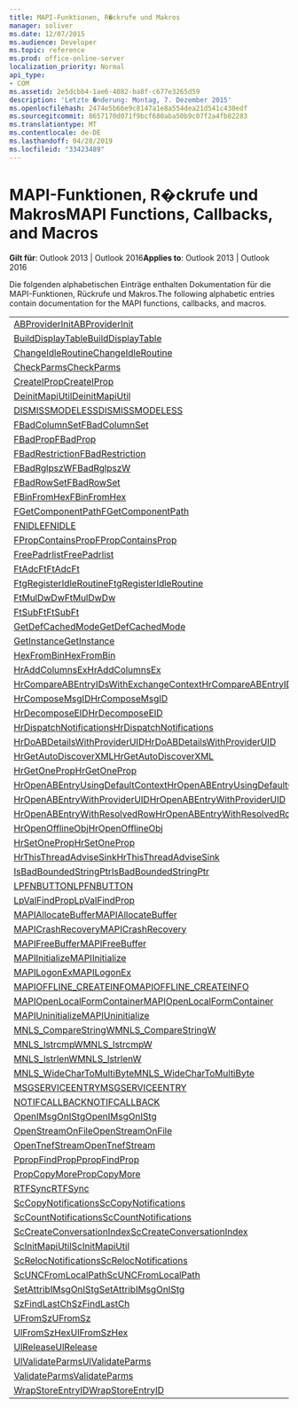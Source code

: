 ```yaml
---
title: MAPI-Funktionen, R�ckrufe und Makros
manager: soliver
ms.date: 12/07/2015
ms.audience: Developer
ms.topic: reference
ms.prod: office-online-server
localization_priority: Normal
api_type:
- COM
ms.assetid: 2e5dcbb4-1ae6-4082-ba8f-c677e3265d59
description: 'Letzte �nderung: Montag, 7. Dezember 2015'
ms.openlocfilehash: 2474e5b66e9c8147a1e8a554dea21d541c430edf
ms.sourcegitcommit: 8657170d071f9bcf680aba50b9c07f2a4fb82283
ms.translationtype: MT
ms.contentlocale: de-DE
ms.lasthandoff: 04/28/2019
ms.locfileid: "33423489"
---
```

# <a name="mapi-functions-callbacks-and-macros"></a><span data-ttu-id="320e4-103">MAPI-Funktionen, R�ckrufe und Makros</span><span class="sxs-lookup"><span data-stu-id="320e4-103">MAPI Functions, Callbacks, and Macros</span></span>

 
  
<span data-ttu-id="320e4-104">**Gilt für**: Outlook 2013 | Outlook 2016</span><span class="sxs-lookup"><span data-stu-id="320e4-104">**Applies to**: Outlook 2013 | Outlook 2016</span></span> 
  
<span data-ttu-id="320e4-105">Die folgenden alphabetischen Einträge enthalten Dokumentation für die MAPI-Funktionen, Rückrufe und Makros.</span><span class="sxs-lookup"><span data-stu-id="320e4-105">The following alphabetic entries contain documentation for the MAPI functions, callbacks, and macros.</span></span> 
  
|||
|:-----|:-----|
|[<span data-ttu-id="320e4-106">ABProviderInit</span><span class="sxs-lookup"><span data-stu-id="320e4-106">ABProviderInit</span></span>](abproviderinit.md) <br/> |[<span data-ttu-id="320e4-107">ACCELERATEABSDI</span><span class="sxs-lookup"><span data-stu-id="320e4-107">ACCELERATEABSDI</span></span>](accelerateabsdi.md) <br/> |
|[<span data-ttu-id="320e4-108">BuildDisplayTable</span><span class="sxs-lookup"><span data-stu-id="320e4-108">BuildDisplayTable</span></span>](builddisplaytable.md) <br/> |[<span data-ttu-id="320e4-109">CALLERRELEASE</span><span class="sxs-lookup"><span data-stu-id="320e4-109">CALLERRELEASE</span></span>](callerrelease.md) <br/> |
|[<span data-ttu-id="320e4-110">ChangeIdleRoutine</span><span class="sxs-lookup"><span data-stu-id="320e4-110">ChangeIdleRoutine</span></span>](changeidleroutine.md) <br/> |[<span data-ttu-id="320e4-111">CheckParameters</span><span class="sxs-lookup"><span data-stu-id="320e4-111">CheckParameters</span></span>](checkparms.md) <br/> |
|[<span data-ttu-id="320e4-112">CheckParms</span><span class="sxs-lookup"><span data-stu-id="320e4-112">CheckParms</span></span>](checkparms.md) <br/> |[<span data-ttu-id="320e4-113">CloseIMsgSession</span><span class="sxs-lookup"><span data-stu-id="320e4-113">CloseIMsgSession</span></span>](closeimsgsession.md) <br/> |
|[<span data-ttu-id="320e4-114">CreateIProp</span><span class="sxs-lookup"><span data-stu-id="320e4-114">CreateIProp</span></span>](createiprop.md) <br/> |[<span data-ttu-id="320e4-115">CreateTable</span><span class="sxs-lookup"><span data-stu-id="320e4-115">CreateTable</span></span>](createtable.md) <br/> |
|[<span data-ttu-id="320e4-116">DeinitMapiUtil</span><span class="sxs-lookup"><span data-stu-id="320e4-116">DeinitMapiUtil</span></span>](deinitmapiutil.md) <br/> |[<span data-ttu-id="320e4-117">DeregisterIdleRoutine</span><span class="sxs-lookup"><span data-stu-id="320e4-117">DeregisterIdleRoutine</span></span>](deregisteridleroutine.md) <br/> |
|[<span data-ttu-id="320e4-118">DISMISSMODELESS</span><span class="sxs-lookup"><span data-stu-id="320e4-118">DISMISSMODELESS</span></span>](dismissmodeless.md) <br/> |[<span data-ttu-id="320e4-119">EnableIdleRoutine</span><span class="sxs-lookup"><span data-stu-id="320e4-119">EnableIdleRoutine</span></span>](enableidleroutine.md) <br/> |
|[<span data-ttu-id="320e4-120">FBadColumnSet</span><span class="sxs-lookup"><span data-stu-id="320e4-120">FBadColumnSet</span></span>](fbadcolumnset.md) <br/> |[<span data-ttu-id="320e4-121">FBadEntryList</span><span class="sxs-lookup"><span data-stu-id="320e4-121">FBadEntryList</span></span>](fbadentrylist.md) <br/> |
|[<span data-ttu-id="320e4-122">FBadProp</span><span class="sxs-lookup"><span data-stu-id="320e4-122">FBadProp</span></span>](fbadprop.md) <br/> |[<span data-ttu-id="320e4-123">FBadPropTag</span><span class="sxs-lookup"><span data-stu-id="320e4-123">FBadPropTag</span></span>](fbadproptag.md) <br/> |
|[<span data-ttu-id="320e4-124">FBadRestriction</span><span class="sxs-lookup"><span data-stu-id="320e4-124">FBadRestriction</span></span>](fbadrestriction.md) <br/> |[<span data-ttu-id="320e4-125">FBadRglpNameID</span><span class="sxs-lookup"><span data-stu-id="320e4-125">FBadRglpNameID</span></span>](fbadrglpnameid.md) <br/> |
|[<span data-ttu-id="320e4-126">FBadRglpszW</span><span class="sxs-lookup"><span data-stu-id="320e4-126">FBadRglpszW</span></span>](fbadrglpszw.md) <br/> |[<span data-ttu-id="320e4-127">FBadRow</span><span class="sxs-lookup"><span data-stu-id="320e4-127">FBadRow</span></span>](fbadrow.md) <br/> |
|[<span data-ttu-id="320e4-128">FBadRowSet</span><span class="sxs-lookup"><span data-stu-id="320e4-128">FBadRowSet</span></span>](fbadrowset.md) <br/> |[<span data-ttu-id="320e4-129">FBadSortOrderSet</span><span class="sxs-lookup"><span data-stu-id="320e4-129">FBadSortOrderSet</span></span>](fbadsortorderset.md) <br/> |
|[<span data-ttu-id="320e4-130">FBinFromHex</span><span class="sxs-lookup"><span data-stu-id="320e4-130">FBinFromHex</span></span>](fbinfromhex.md) <br/> |[<span data-ttu-id="320e4-131">FEqualNames</span><span class="sxs-lookup"><span data-stu-id="320e4-131">FEqualNames</span></span>](fequalnames.md) <br/> |
|[<span data-ttu-id="320e4-132">FGetComponentPath</span><span class="sxs-lookup"><span data-stu-id="320e4-132">FGetComponentPath</span></span>](fgetcomponentpath.md) <br/> |[<span data-ttu-id="320e4-133">FixMAPI</span><span class="sxs-lookup"><span data-stu-id="320e4-133">FixMAPI</span></span>](fixmapi.md) <br/> |
|[<span data-ttu-id="320e4-134">FNIDLE</span><span class="sxs-lookup"><span data-stu-id="320e4-134">FNIDLE</span></span>](fnidle.md) <br/> |[<span data-ttu-id="320e4-135">FPropCompareProp</span><span class="sxs-lookup"><span data-stu-id="320e4-135">FPropCompareProp</span></span>](fpropcompareprop.md) <br/> |
|[<span data-ttu-id="320e4-136">FPropContainsProp</span><span class="sxs-lookup"><span data-stu-id="320e4-136">FPropContainsProp</span></span>](fpropcontainsprop.md) <br/> |[<span data-ttu-id="320e4-137">FPropExists</span><span class="sxs-lookup"><span data-stu-id="320e4-137">FPropExists</span></span>](fpropexists.md) <br/> |
|[<span data-ttu-id="320e4-138">FreePadrlist</span><span class="sxs-lookup"><span data-stu-id="320e4-138">FreePadrlist</span></span>](freepadrlist.md) <br/> |[<span data-ttu-id="320e4-139">FreeProws</span><span class="sxs-lookup"><span data-stu-id="320e4-139">FreeProws</span></span>](freeprows.md) <br/> |
|[<span data-ttu-id="320e4-140">FtAdcFt</span><span class="sxs-lookup"><span data-stu-id="320e4-140">FtAdcFt</span></span>](ftadcft.md) <br/> |[<span data-ttu-id="320e4-141">FtAddFt</span><span class="sxs-lookup"><span data-stu-id="320e4-141">FtAddFt</span></span>](ftaddft.md) <br/> |
|[<span data-ttu-id="320e4-142">FtgRegisterIdleRoutine</span><span class="sxs-lookup"><span data-stu-id="320e4-142">FtgRegisterIdleRoutine</span></span>](ftgregisteridleroutine.md) <br/> |[<span data-ttu-id="320e4-143">FtMulDw</span><span class="sxs-lookup"><span data-stu-id="320e4-143">FtMulDw</span></span>](ftmuldw.md) <br/> |
|[<span data-ttu-id="320e4-144">FtMulDwDw</span><span class="sxs-lookup"><span data-stu-id="320e4-144">FtMulDwDw</span></span>](ftmuldwdw.md) <br/> |[<span data-ttu-id="320e4-145">FtNegFt</span><span class="sxs-lookup"><span data-stu-id="320e4-145">FtNegFt</span></span>](ftnegft.md) <br/> |
|[<span data-ttu-id="320e4-146">FtSubFt</span><span class="sxs-lookup"><span data-stu-id="320e4-146">FtSubFt</span></span>](ftsubft.md) <br/> |[<span data-ttu-id="320e4-147">GetAttribIMsgOnIStg</span><span class="sxs-lookup"><span data-stu-id="320e4-147">GetAttribIMsgOnIStg</span></span>](getattribimsgonistg.md) <br/> |
|[<span data-ttu-id="320e4-148">GetDefCachedMode</span><span class="sxs-lookup"><span data-stu-id="320e4-148">GetDefCachedMode</span></span>](getdefcachedmode.md) <br/> |[<span data-ttu-id="320e4-149">GetDefCachedModeDownloadPubFoldFavs</span><span class="sxs-lookup"><span data-stu-id="320e4-149">GetDefCachedModeDownloadPubFoldFavs</span></span>](getdefcachedmodedownloadpubfoldfavs.md) <br/> |
|[<span data-ttu-id="320e4-150">GetInstance</span><span class="sxs-lookup"><span data-stu-id="320e4-150">GetInstance</span></span>](getinstance.md) <br/> |[<span data-ttu-id="320e4-151">GetTnefStreamCodepage</span><span class="sxs-lookup"><span data-stu-id="320e4-151">GetTnefStreamCodepage</span></span>](gettnefstreamcodepage.md) <br/> |
|[<span data-ttu-id="320e4-152">HexFromBin</span><span class="sxs-lookup"><span data-stu-id="320e4-152">HexFromBin</span></span>](hexfrombin.md) <br/> |[<span data-ttu-id="320e4-153">HrAddColumns</span><span class="sxs-lookup"><span data-stu-id="320e4-153">HrAddColumns</span></span>](hraddcolumns.md) <br/> |
|[<span data-ttu-id="320e4-154">HrAddColumnsEx</span><span class="sxs-lookup"><span data-stu-id="320e4-154">HrAddColumnsEx</span></span>](hraddcolumnsex.md) <br/> |[<span data-ttu-id="320e4-155">HrAllocAdviseSink</span><span class="sxs-lookup"><span data-stu-id="320e4-155">HrAllocAdviseSink</span></span>](hrallocadvisesink.md) <br/> |
|[<span data-ttu-id="320e4-156">HrCompareABEntryIDsWithExchangeContext</span><span class="sxs-lookup"><span data-stu-id="320e4-156">HrCompareABEntryIDsWithExchangeContext</span></span>](hrcompareabentryidswithexchangecontext.md) <br/> |[<span data-ttu-id="320e4-157">HrComposeEID</span><span class="sxs-lookup"><span data-stu-id="320e4-157">HrComposeEID</span></span>](hrcomposeeid.md) <br/> |
|[<span data-ttu-id="320e4-158">HrComposeMsgID</span><span class="sxs-lookup"><span data-stu-id="320e4-158">HrComposeMsgID</span></span>](hrcomposemsgid.md) <br/> |[<span data-ttu-id="320e4-159">HrCreateOfflineObj</span><span class="sxs-lookup"><span data-stu-id="320e4-159">HrCreateOfflineObj</span></span>](hrcreateofflineobj.md) <br/> |
|[<span data-ttu-id="320e4-160">HrDecomposeEID</span><span class="sxs-lookup"><span data-stu-id="320e4-160">HrDecomposeEID</span></span>](hrdecomposeeid.md) <br/> |[<span data-ttu-id="320e4-161">HrDecomposeMsgID</span><span class="sxs-lookup"><span data-stu-id="320e4-161">HrDecomposeMsgID</span></span>](hrdecomposemsgid.md) <br/> |
|[<span data-ttu-id="320e4-162">HrDispatchNotifications</span><span class="sxs-lookup"><span data-stu-id="320e4-162">HrDispatchNotifications</span></span>](hrdispatchnotifications.md) <br/> |[<span data-ttu-id="320e4-163">HrDoABDetailsWithExchangeContext</span><span class="sxs-lookup"><span data-stu-id="320e4-163">HrDoABDetailsWithExchangeContext</span></span>](hrdoabdetailswithexchangecontext.md) <br/> |
|[<span data-ttu-id="320e4-164">HrDoABDetailsWithProviderUID</span><span class="sxs-lookup"><span data-stu-id="320e4-164">HrDoABDetailsWithProviderUID</span></span>](hrdoabdetailswithprovideruid.md) <br/> |[<span data-ttu-id="320e4-165">HrEntryIDFromSz</span><span class="sxs-lookup"><span data-stu-id="320e4-165">HrEntryIDFromSz</span></span>](hrentryidfromsz.md) <br/> |
|[<span data-ttu-id="320e4-166">HrGetAutoDiscoverXML</span><span class="sxs-lookup"><span data-stu-id="320e4-166">HrGetAutoDiscoverXML</span></span>](hrgetautodiscoverxml.md) <br/> |[<span data-ttu-id="320e4-167">HrGetGALFromEmsmdbUID</span><span class="sxs-lookup"><span data-stu-id="320e4-167">HrGetGALFromEmsmdbUID</span></span>](hrgetgalfromemsmdbuid.md) <br/> |
|[<span data-ttu-id="320e4-168">HrGetOneProp</span><span class="sxs-lookup"><span data-stu-id="320e4-168">HrGetOneProp</span></span>](hrgetoneprop.md) <br/> |[<span data-ttu-id="320e4-169">HrIStorageFromStream</span><span class="sxs-lookup"><span data-stu-id="320e4-169">HrIStorageFromStream</span></span>](hristoragefromstream.md) <br/> |
|[<span data-ttu-id="320e4-170">HrOpenABEntryUsingDefaultContext</span><span class="sxs-lookup"><span data-stu-id="320e4-170">HrOpenABEntryUsingDefaultContext</span></span>](hropenabentryusingdefaultcontext.md) <br/> |[<span data-ttu-id="320e4-171">HrOpenABEntryWithExchangeContext</span><span class="sxs-lookup"><span data-stu-id="320e4-171">HrOpenABEntryWithExchangeContext</span></span>](hropenabentrywithexchangecontext.md) <br/> |
|[<span data-ttu-id="320e4-172">HrOpenABEntryWithProviderUID</span><span class="sxs-lookup"><span data-stu-id="320e4-172">HrOpenABEntryWithProviderUID</span></span>](hropenabentrywithprovideruid.md) <br/> |[<span data-ttu-id="320e4-173">HrOpenABEntryWithProviderUIDSupport</span><span class="sxs-lookup"><span data-stu-id="320e4-173">HrOpenABEntryWithProviderUIDSupport</span></span>](hropenabentrywithprovideruidsupport.md) <br/> |
|[<span data-ttu-id="320e4-174">HrOpenABEntryWithResolvedRow</span><span class="sxs-lookup"><span data-stu-id="320e4-174">HrOpenABEntryWithResolvedRow</span></span>](hropenabentrywithresolvedrow.md) <br/> |[<span data-ttu-id="320e4-175">HrOpenABEntryWithSupport</span><span class="sxs-lookup"><span data-stu-id="320e4-175">HrOpenABEntryWithSupport</span></span>](hropenabentrywithsupport.md) <br/> |
|[<span data-ttu-id="320e4-176">HrOpenOfflineObj</span><span class="sxs-lookup"><span data-stu-id="320e4-176">HrOpenOfflineObj</span></span>](hropenofflineobj.md) <br/> |[<span data-ttu-id="320e4-177">HrQueryAllRows</span><span class="sxs-lookup"><span data-stu-id="320e4-177">HrQueryAllRows</span></span>](hrqueryallrows.md) <br/> |
|[<span data-ttu-id="320e4-178">HrSetOneProp</span><span class="sxs-lookup"><span data-stu-id="320e4-178">HrSetOneProp</span></span>](hrsetoneprop.md) <br/> |[<span data-ttu-id="320e4-179">HrSzFromEntryID</span><span class="sxs-lookup"><span data-stu-id="320e4-179">HrSzFromEntryID</span></span>](hrszfromentryid.md) <br/> |
|[<span data-ttu-id="320e4-180">HrThisThreadAdviseSink</span><span class="sxs-lookup"><span data-stu-id="320e4-180">HrThisThreadAdviseSink</span></span>](hrthisthreadadvisesink.md) <br/> |[<span data-ttu-id="320e4-181">HrValidateIPMSubtree</span><span class="sxs-lookup"><span data-stu-id="320e4-181">HrValidateIPMSubtree</span></span>](hrvalidateipmsubtree.md) <br/> |
|[<span data-ttu-id="320e4-182">IsBadBoundedStringPtr</span><span class="sxs-lookup"><span data-stu-id="320e4-182">IsBadBoundedStringPtr</span></span>](isbadboundedstringptr.md) <br/> |[<span data-ttu-id="320e4-183">LAUNCHWIZARDENTRY</span><span class="sxs-lookup"><span data-stu-id="320e4-183">LAUNCHWIZARDENTRY</span></span>](launchwizardentry.md) <br/> |
|[<span data-ttu-id="320e4-184">LPFNBUTTON</span><span class="sxs-lookup"><span data-stu-id="320e4-184">LPFNBUTTON</span></span>](lpfnbutton.md) <br/> |[<span data-ttu-id="320e4-185">LPropCompareProp</span><span class="sxs-lookup"><span data-stu-id="320e4-185">LPropCompareProp</span></span>](lpropcompareprop.md) <br/> |
|[<span data-ttu-id="320e4-186">LpValFindProp</span><span class="sxs-lookup"><span data-stu-id="320e4-186">LpValFindProp</span></span>](lpvalfindprop.md) <br/> |[<span data-ttu-id="320e4-187">MAPIAdminProfiles</span><span class="sxs-lookup"><span data-stu-id="320e4-187">MAPIAdminProfiles</span></span>](mapiadminprofiles.md) <br/> |
|[<span data-ttu-id="320e4-188">MAPIAllocateBuffer</span><span class="sxs-lookup"><span data-stu-id="320e4-188">MAPIAllocateBuffer</span></span>](mapiallocatebuffer.md) <br/> |[<span data-ttu-id="320e4-189">MAPIAllocateMore</span><span class="sxs-lookup"><span data-stu-id="320e4-189">MAPIAllocateMore</span></span>](mapiallocatemore.md) <br/> |
|[<span data-ttu-id="320e4-190">MAPICrashRecovery</span><span class="sxs-lookup"><span data-stu-id="320e4-190">MAPICrashRecovery</span></span>](mapicrashrecovery.md) <br/> |[<span data-ttu-id="320e4-191">MAPIDeInitIdle</span><span class="sxs-lookup"><span data-stu-id="320e4-191">MAPIDeInitIdle</span></span>](mapideinitidle.md) <br/> |
|[<span data-ttu-id="320e4-192">MAPIFreeBuffer</span><span class="sxs-lookup"><span data-stu-id="320e4-192">MAPIFreeBuffer</span></span>](mapifreebuffer.md) <br/> |[<span data-ttu-id="320e4-193">MAPIGetDefaultMalloc</span><span class="sxs-lookup"><span data-stu-id="320e4-193">MAPIGetDefaultMalloc</span></span>](mapigetdefaultmalloc.md) <br/> |
|[<span data-ttu-id="320e4-194">MAPIInitialize</span><span class="sxs-lookup"><span data-stu-id="320e4-194">MAPIInitialize</span></span>](mapiinitialize.md) <br/> |[<span data-ttu-id="320e4-195">MAPIInitIdle</span><span class="sxs-lookup"><span data-stu-id="320e4-195">MAPIInitIdle</span></span>](mapiinitidle.md) <br/> |
|[<span data-ttu-id="320e4-196">MAPILogonEx</span><span class="sxs-lookup"><span data-stu-id="320e4-196">MAPILogonEx</span></span>](mapilogonex.md) <br/> |[<span data-ttu-id="320e4-197">MAPIOFFLINE_AGGREGATEINFO</span><span class="sxs-lookup"><span data-stu-id="320e4-197">MAPIOFFLINE_AGGREGATEINFO</span></span>](mapioffline_aggregateinfo.md) <br/> |
|[<span data-ttu-id="320e4-198">MAPIOFFLINE_CREATEINFO</span><span class="sxs-lookup"><span data-stu-id="320e4-198">MAPIOFFLINE_CREATEINFO</span></span>](mapioffline_createinfo.md) <br/> |[<span data-ttu-id="320e4-199">MAPIOpenFormMgr</span><span class="sxs-lookup"><span data-stu-id="320e4-199">MAPIOpenFormMgr</span></span>](mapiopenformmgr.md) <br/> |
|[<span data-ttu-id="320e4-200">MAPIOpenLocalFormContainer</span><span class="sxs-lookup"><span data-stu-id="320e4-200">MAPIOpenLocalFormContainer</span></span>](mapiopenlocalformcontainer.md) <br/> |[<span data-ttu-id="320e4-201">MAPIReallocateBuffer</span><span class="sxs-lookup"><span data-stu-id="320e4-201">MAPIReallocateBuffer</span></span>](mapireallocatebuffer.md) <br/> |
|[<span data-ttu-id="320e4-202">MAPIUninitialize</span><span class="sxs-lookup"><span data-stu-id="320e4-202">MAPIUninitialize</span></span>](mapiuninitialize.md) <br/> |[<span data-ttu-id="320e4-203">MapStorageSCode</span><span class="sxs-lookup"><span data-stu-id="320e4-203">MapStorageSCode</span></span>](mapstoragescode.md) <br/> |
|[<span data-ttu-id="320e4-204">MNLS_CompareStringW</span><span class="sxs-lookup"><span data-stu-id="320e4-204">MNLS_CompareStringW</span></span>](mnls_comparestringw.md) <br/> |[<span data-ttu-id="320e4-205">MNLS_IsBadStringPtrW</span><span class="sxs-lookup"><span data-stu-id="320e4-205">MNLS_IsBadStringPtrW</span></span>](mnls_isbadstringptrw.md) <br/> |
|[<span data-ttu-id="320e4-206">MNLS_lstrcmpW</span><span class="sxs-lookup"><span data-stu-id="320e4-206">MNLS_lstrcmpW</span></span>](mnls_lstrcmpw.md) <br/> |[<span data-ttu-id="320e4-207">MNLS_lstrcpyW</span><span class="sxs-lookup"><span data-stu-id="320e4-207">MNLS_lstrcpyW</span></span>](mnls_lstrcpyw.md) <br/> |
|[<span data-ttu-id="320e4-208">MNLS_lstrlenW</span><span class="sxs-lookup"><span data-stu-id="320e4-208">MNLS_lstrlenW</span></span>](mnls_lstrlenw.md) <br/> |[<span data-ttu-id="320e4-209">MNLS_MultiByteToWideChar</span><span class="sxs-lookup"><span data-stu-id="320e4-209">MNLS_MultiByteToWideChar</span></span>](mnls_multibytetowidechar.md) <br/> |
|[<span data-ttu-id="320e4-210">MNLS_WideCharToMultiByte</span><span class="sxs-lookup"><span data-stu-id="320e4-210">MNLS_WideCharToMultiByte</span></span>](mnls_widechartomultibyte.md) <br/> |[<span data-ttu-id="320e4-211">MSGCALLRELEASE</span><span class="sxs-lookup"><span data-stu-id="320e4-211">MSGCALLRELEASE</span></span>](msgcallrelease.md) <br/> |
|[<span data-ttu-id="320e4-212">MSGSERVICEENTRY</span><span class="sxs-lookup"><span data-stu-id="320e4-212">MSGSERVICEENTRY</span></span>](msgserviceentry.md) <br/> |[<span data-ttu-id="320e4-213">MSProviderInit</span><span class="sxs-lookup"><span data-stu-id="320e4-213">MSProviderInit</span></span>](msproviderinit.md) <br/> |
|[<span data-ttu-id="320e4-214">NOTIFCALLBACK</span><span class="sxs-lookup"><span data-stu-id="320e4-214">NOTIFCALLBACK</span></span>](notifcallback.md) <br/> |[<span data-ttu-id="320e4-215">NSTServiceEntry</span><span class="sxs-lookup"><span data-stu-id="320e4-215">NSTServiceEntry</span></span>](nstserviceentry.md) <br/> |
|[<span data-ttu-id="320e4-216">OpenIMsgOnIStg</span><span class="sxs-lookup"><span data-stu-id="320e4-216">OpenIMsgOnIStg</span></span>](openimsgonistg.md) <br/> |[<span data-ttu-id="320e4-217">OpenIMsgSession</span><span class="sxs-lookup"><span data-stu-id="320e4-217">OpenIMsgSession</span></span>](openimsgsession.md) <br/> |
|[<span data-ttu-id="320e4-218">OpenStreamOnFile</span><span class="sxs-lookup"><span data-stu-id="320e4-218">OpenStreamOnFile</span></span>](openstreamonfile.md) <br/> |[<span data-ttu-id="320e4-219">OpenStreamOnFileW</span><span class="sxs-lookup"><span data-stu-id="320e4-219">OpenStreamOnFileW</span></span>](openstreamonfilew.md) <br/> |
|[<span data-ttu-id="320e4-220">OpenTnefStream</span><span class="sxs-lookup"><span data-stu-id="320e4-220">OpenTnefStream</span></span>](opentnefstream.md) <br/> |[<span data-ttu-id="320e4-221">OpenTnefStreamEx</span><span class="sxs-lookup"><span data-stu-id="320e4-221">OpenTnefStreamEx</span></span>](opentnefstreamex.md) <br/> |
|[<span data-ttu-id="320e4-222">PpropFindProp</span><span class="sxs-lookup"><span data-stu-id="320e4-222">PpropFindProp</span></span>](ppropfindprop.md) <br/> |[<span data-ttu-id="320e4-223">PreprocessMessage</span><span class="sxs-lookup"><span data-stu-id="320e4-223">PreprocessMessage</span></span>](preprocessmessage.md) <br/> |
|[<span data-ttu-id="320e4-224">PropCopyMore</span><span class="sxs-lookup"><span data-stu-id="320e4-224">PropCopyMore</span></span>](propcopymore.md) <br/> |[<span data-ttu-id="320e4-225">RemovePreprocessInfo</span><span class="sxs-lookup"><span data-stu-id="320e4-225">RemovePreprocessInfo</span></span>](removepreprocessinfo.md) <br/> |
|[<span data-ttu-id="320e4-226">RTFSync</span><span class="sxs-lookup"><span data-stu-id="320e4-226">RTFSync</span></span>](rtfsync.md) <br/> |[<span data-ttu-id="320e4-227">ScBinFromHexBounded</span><span class="sxs-lookup"><span data-stu-id="320e4-227">ScBinFromHexBounded</span></span>](scbinfromhexbounded.md) <br/> |
|[<span data-ttu-id="320e4-228">ScCopyNotifications</span><span class="sxs-lookup"><span data-stu-id="320e4-228">ScCopyNotifications</span></span>](sccopynotifications.md) <br/> |[<span data-ttu-id="320e4-229">ScCopyProps</span><span class="sxs-lookup"><span data-stu-id="320e4-229">ScCopyProps</span></span>](sccopyprops.md) <br/> |
|[<span data-ttu-id="320e4-230">ScCountNotifications</span><span class="sxs-lookup"><span data-stu-id="320e4-230">ScCountNotifications</span></span>](sccountnotifications.md) <br/> |[<span data-ttu-id="320e4-231">ScCountProps</span><span class="sxs-lookup"><span data-stu-id="320e4-231">ScCountProps</span></span>](sccountprops.md) <br/> |
|[<span data-ttu-id="320e4-232">ScCreateConversationIndex</span><span class="sxs-lookup"><span data-stu-id="320e4-232">ScCreateConversationIndex</span></span>](sccreateconversationindex.md) <br/> |[<span data-ttu-id="320e4-233">ScDupPropset</span><span class="sxs-lookup"><span data-stu-id="320e4-233">ScDupPropset</span></span>](scduppropset.md) <br/> |
|[<span data-ttu-id="320e4-234">ScInitMapiUtil</span><span class="sxs-lookup"><span data-stu-id="320e4-234">ScInitMapiUtil</span></span>](scinitmapiutil.md) <br/> |[<span data-ttu-id="320e4-235">ScLocalPathFromUNC</span><span class="sxs-lookup"><span data-stu-id="320e4-235">ScLocalPathFromUNC</span></span>](sclocalpathfromunc.md) <br/> |
|[<span data-ttu-id="320e4-236">ScRelocNotifications</span><span class="sxs-lookup"><span data-stu-id="320e4-236">ScRelocNotifications</span></span>](screlocnotifications.md) <br/> |[<span data-ttu-id="320e4-237">ScRelocProps</span><span class="sxs-lookup"><span data-stu-id="320e4-237">ScRelocProps</span></span>](screlocprops.md) <br/> |
|[<span data-ttu-id="320e4-238">ScUNCFromLocalPath</span><span class="sxs-lookup"><span data-stu-id="320e4-238">ScUNCFromLocalPath</span></span>](scuncfromlocalpath.md) <br/> |[<span data-ttu-id="320e4-239">SERVICEWIZARDDLGPROC</span><span class="sxs-lookup"><span data-stu-id="320e4-239">SERVICEWIZARDDLGPROC</span></span>](servicewizarddlgproc.md) <br/> |
|[<span data-ttu-id="320e4-240">SetAttribIMsgOnIStg</span><span class="sxs-lookup"><span data-stu-id="320e4-240">SetAttribIMsgOnIStg</span></span>](setattribimsgonistg.md) <br/> |[<span data-ttu-id="320e4-241">SzFindCh</span><span class="sxs-lookup"><span data-stu-id="320e4-241">SzFindCh</span></span>](szfindch.md) <br/> |
|[<span data-ttu-id="320e4-242">SzFindLastCh</span><span class="sxs-lookup"><span data-stu-id="320e4-242">SzFindLastCh</span></span>](szfindlastch.md) <br/> |[<span data-ttu-id="320e4-243">SzFindSz</span><span class="sxs-lookup"><span data-stu-id="320e4-243">SzFindSz</span></span>](szfindsz.md) <br/> |
|[<span data-ttu-id="320e4-244">UFromSz</span><span class="sxs-lookup"><span data-stu-id="320e4-244">UFromSz</span></span>](ufromsz.md) <br/> |[<span data-ttu-id="320e4-245">UlAddRef</span><span class="sxs-lookup"><span data-stu-id="320e4-245">UlAddRef</span></span>](uladdref.md) <br/> |
|[<span data-ttu-id="320e4-246">UlFromSzHex</span><span class="sxs-lookup"><span data-stu-id="320e4-246">UlFromSzHex</span></span>](ulfromszhex.md) <br/> |[<span data-ttu-id="320e4-247">UlPropSize</span><span class="sxs-lookup"><span data-stu-id="320e4-247">UlPropSize</span></span>](ulpropsize.md) <br/> |
|[<span data-ttu-id="320e4-248">UlRelease</span><span class="sxs-lookup"><span data-stu-id="320e4-248">UlRelease</span></span>](ulrelease.md) <br/> |[<span data-ttu-id="320e4-249">UlValidateParameters</span><span class="sxs-lookup"><span data-stu-id="320e4-249">UlValidateParameters</span></span>](ulvalidateparameters.md) <br/> |
|[<span data-ttu-id="320e4-250">UlValidateParms</span><span class="sxs-lookup"><span data-stu-id="320e4-250">UlValidateParms</span></span>](ulvalidateparms.md) <br/> |[<span data-ttu-id="320e4-251">ValidateParameters</span><span class="sxs-lookup"><span data-stu-id="320e4-251">ValidateParameters</span></span>](validateparameters.md) <br/> |
|[<span data-ttu-id="320e4-252">ValidateParms</span><span class="sxs-lookup"><span data-stu-id="320e4-252">ValidateParms</span></span>](validateparms.md) <br/> |[<span data-ttu-id="320e4-253">WIZARDENTRY</span><span class="sxs-lookup"><span data-stu-id="320e4-253">WIZARDENTRY</span></span>](wizardentry.md) <br/> |
|[<span data-ttu-id="320e4-254">WrapStoreEntryID</span><span class="sxs-lookup"><span data-stu-id="320e4-254">WrapStoreEntryID</span></span>](wrapstoreentryid.md) <br/> |[<span data-ttu-id="320e4-255">XPProviderInit</span><span class="sxs-lookup"><span data-stu-id="320e4-255">XPProviderInit</span></span>](xpproviderinit.md) <br/> |
   

